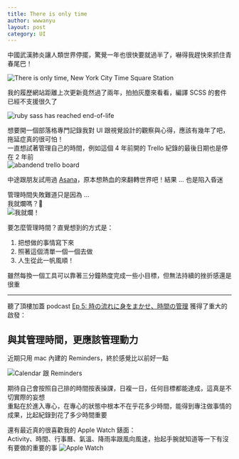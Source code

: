 ```yaml
---
title: There is only time
author: wwwanyu
layout: post
category: UI
---
```


中國武漢肺炎讓人類世界停擺，驚覺一年也很快要就過半了，嚇得我趕快來抓住青春尾巴！

<!-- more -->

![There is only time, New York City Time Square Station ](there-is-only-time.jpg)

我的履歷網站距離上次更新竟然過了兩年，拍拍灰塵來看看，編譯 SCSS 的套件已經不支援很久了<br/>

![ruby sass has reached end-of-life](ruby-sass-end-of-life.png)

想要開一個部落格專門記錄我對 UI 跟視覺設計的觀察與心得，應該有幾年了吧，拖延症真的很可怕！<br/>
一直想試著管理自己的時間，例如這個 4 年前開的 Trello 紀錄的最後日期也是停在 2 年前<br/>
![abandend trello board](trello.png)

中途跟朋友試用過 [Asana](https://asana.com)，原本想熱血的來翻轉世界吧！結果 ... 也是陷入昏迷

管理時間失敗難道只是因為 ...<br/>
我就爛嗎？🤣<br/>
![我就爛！](suck.jpg)

要怎麼管理時間？直覺想到的方式是：

1. 把想做的事情寫下來
2. 照著這個清單一個一個去做
3. 人生從此一帆風順！

雖然每換一個工具可以靠著三分鐘熱度完成一些小目標，但無法持續的挫折感還是很重

---

聽了頂樓加蓋 podcast [Ep 5: 時の流れに身をまかせ、時間の管理](https://podcast.overbuild.io/podcasts/5) 獲得了重大的啟發：

## 與其管理時間，更應該管理動力

近期只用 mac 內建的 Reminders，終於感覺比以前好一點

![Calendar 跟 Reminders](calendar-reminders.png)

期待自己會按照自己排的時間按表操課，日複一日，任何目標都能達成，這真是不切實際的妄想<br/>
重點在於進入專心，在專心的狀態中根本不在乎花多少時間，能得到專注做事情的成果，比起紀錄到花了多少時間重要

還有最近真的很喜歡我的 Apple Watch 錶面：<br/>
Activity、時間、行事曆、氣溫、降雨率跟風向風速，抬起手腕就知道等一下有沒有要做的重要的事
![Apple Watch](apple-watch.jpg)
